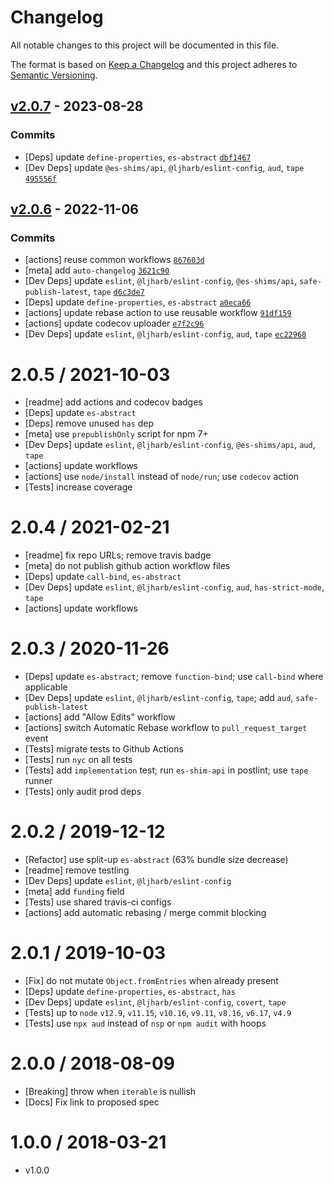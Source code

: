 # Changelog

All notable changes to this project will be documented in this file.

The format is based on [Keep a Changelog](https://keepachangelog.com/en/1.0.0/)
and this project adheres to [Semantic Versioning](https://semver.org/spec/v2.0.0.html).

## [v2.0.7](https://github.com/es-shims/Object.fromEntries/compare/v2.0.6...v2.0.7) - 2023-08-28

### Commits

- [Deps] update `define-properties`, `es-abstract` [`dbf1467`](https://github.com/es-shims/Object.fromEntries/commit/dbf1467c5586bbf0183ebdee1239176eaf1f94d6)
- [Dev Deps] update `@es-shims/api`, `@ljharb/eslint-config`, `aud`, `tape` [`495556f`](https://github.com/es-shims/Object.fromEntries/commit/495556fd641f1c6b9f2f1eedf1be98ed7dad1c43)

## [v2.0.6](https://github.com/es-shims/Object.fromEntries/compare/v2.0.5...v2.0.6) - 2022-11-06

### Commits

- [actions] reuse common workflows [`867603d`](https://github.com/es-shims/Object.fromEntries/commit/867603ddb384887d25749488579a4c74fa9c1443)
- [meta] add `auto-changelog` [`3621c90`](https://github.com/es-shims/Object.fromEntries/commit/3621c90294140f0139cf65c9ed852e7ace01c40f)
- [Dev Deps] update `eslint`, `@ljharb/eslint-config`, `@es-shims/api`, `safe-publish-latest`, `tape` [`d6c3de7`](https://github.com/es-shims/Object.fromEntries/commit/d6c3de793e1f2055b5b11102f778270378956f71)
- [Deps] update `define-properties`, `es-abstract` [`a0eca66`](https://github.com/es-shims/Object.fromEntries/commit/a0eca66c2d21c1030430b8c06c36d9235d0f5870)
- [actions] update rebase action to use reusable workflow [`91df159`](https://github.com/es-shims/Object.fromEntries/commit/91df159d076da80dcb62dd4a27cc303e4bdaf76e)
- [actions] update codecov uploader [`e7f2c96`](https://github.com/es-shims/Object.fromEntries/commit/e7f2c965103df04dc21042bd735ce1a5d1446193)
- [Dev Deps] update `eslint`, `@ljharb/eslint-config`, `aud`, `tape` [`ec22968`](https://github.com/es-shims/Object.fromEntries/commit/ec22968b61d5888816c66d8416bb045f6584e3a1)

<!-- auto-changelog-above -->

2.0.5 / 2021-10-03
=================
  * [readme] add actions and codecov badges
  * [Deps] update `es-abstract`
  * [Deps] remove unused `has` dep
  * [meta] use `prepublishOnly` script for npm 7+
  * [Dev Deps] update `eslint`, `@ljharb/eslint-config`, `@es-shims/api`, `aud`, `tape`
  * [actions] update workflows
  * [actions] use `node/install` instead of `node/run`; use `codecov` action
  * [Tests] increase coverage

2.0.4 / 2021-02-21
=================
  * [readme] fix repo URLs; remove travis badge
  * [meta] do not publish github action workflow files
  * [Deps] update `call-bind`, `es-abstract`
  * [Dev Deps] update `eslint`, `@ljharb/eslint-config`, `aud`, `has-strict-mode`, `tape`
  * [actions] update workflows

2.0.3 / 2020-11-26
=================
  * [Deps] update `es-abstract`; remove `function-bind`; use `call-bind` where applicable
  * [Dev Deps] update `eslint`, `@ljharb/eslint-config`, `tape`; add `aud`, `safe-publish-latest`
  * [actions] add "Allow Edits" workflow
  * [actions] switch Automatic Rebase workflow to `pull_request_target` event
  * [Tests] migrate tests to Github Actions
  * [Tests] run `nyc` on all tests
  * [Tests] add `implementation` test; run `es-shim-api` in postlint; use `tape` runner
  * [Tests] only audit prod deps

2.0.2 / 2019-12-12
=================
  * [Refactor] use split-up `es-abstract` (63% bundle size decrease)
  * [readme] remove testling
  * [Dev Deps] update `eslint`, `@ljharb/eslint-config`
  * [meta] add `funding` field
  * [Tests] use shared travis-ci configs
  * [actions] add automatic rebasing / merge commit blocking

2.0.1 / 2019-10-03
=================
  * [Fix] do not mutate `Object.fromEntries` when already present
  * [Deps] update `define-properties`, `es-abstract`, `has`
  * [Dev Deps] update `eslint`, `@ljharb/eslint-config`, `covert`, `tape`
  * [Tests] up to `node` `v12.9`, `v11.15`, `v10.16`, `v9.11`, `v8.16`, `v6.17`, `v4.9`
  * [Tests] use `npx aud` instead of `nsp` or `npm audit` with hoops

2.0.0 / 2018-08-09
=================
  * [Breaking] throw when `iterable` is nullish
  * [Docs] Fix link to proposed spec

1.0.0 / 2018-03-21
=================
  * v1.0.0
